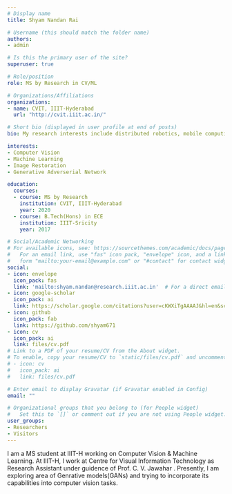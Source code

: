 ```yaml
---
# Display name
title: Shyam Nandan Rai

# Username (this should match the folder name)
authors:
- admin

# Is this the primary user of the site?
superuser: true

# Role/position
role: MS by Research in CV/ML

# Organizations/Affiliations
organizations:
- name: CVIT, IIIT-Hyderabad
  url: "http://cvit.iiit.ac.in/"

# Short bio (displayed in user profile at end of posts)
bio: My research interests include distributed robotics, mobile computing and programmable matter.

interests:
- Computer Vision
- Machine Learning
- Image Restoration
- Generative Adverserial Network

education:
  courses:
  - course: MS by Research
    institution: CVIT, IIIT-Hyderabad
    year: 2020
  - course: B.Tech(Hons) in ECE
    institution: IIIT-Sricity
    year: 2017

# Social/Academic Networking
# For available icons, see: https://sourcethemes.com/academic/docs/page-builder/#icons
#   For an email link, use "fas" icon pack, "envelope" icon, and a link in the
#   form "mailto:your-email@example.com" or "#contact" for contact widget.
social:
- icon: envelope
  icon_pack: fas
  link: 'mailto:shyam.nandan@research.iiit.ac.in'  # For a direct email link, use "mailto:test@example.org".
- icon: google-scholar
  icon_pack: ai
  link: https://scholar.google.com/citations?user=cKWXiTgAAAAJ&hl=en&scilu=&scisig=AMD79ooAAAAAXwC2H_RIL1uvU67tCvI3HDwqDUglyiNm&gmla=AJsN-F7JctFIA41LPINvCqKyk1GEClN1pqQiHz-wx-xrBpjDq4s-cOlbXq00RhjMJS2STxPunBJCcEhDJ1PIdtrzI8gZR-p7-XIWf2NQjQTH6YfJ2Jj0FIc&sciund=16282882575543874820&scilu=&scisig=AMD79ooAAAAAXwC2JxqandyEoOT5e3K8P47FJaBWf9QM&gmla=AJsN-F5-HMp_CNPDhCkC0YLHkf4nd21LMXJ_vZdM1f8VIdV-c0ps-AXixg8UNjjkUGosrlQvmzT4tq4yAkAPWrrb1TdTn2u5dqhQXiBRG8LawoNDgkVNNgM&sciund=12446050177988319893
- icon: github
  icon_pack: fab
  link: https://github.com/shyam671
- icon: cv
  icon_pack: ai
  link: files/cv.pdf
# Link to a PDF of your resume/CV from the About widget.
# To enable, copy your resume/CV to `static/files/cv.pdf` and uncomment the lines below.
# - icon: cv
#   icon_pack: ai
#   link: files/cv.pdf

# Enter email to display Gravatar (if Gravatar enabled in Config)
email: ""

# Organizational groups that you belong to (for People widget)
#   Set this to `[]` or comment out if you are not using People widget.
user_groups:
- Researchers
- Visitors
---
```


I am a MS student at IIIT-H working on Computer Vision & Machine Learning. At IIIT-H, I work at Centre for Visual Information Technology as Research Assistant under guidence of Prof. C. V. Jawahar . Presently, I am exploring area of Genrative models(GANs) and trying to incorporate its capabilities into computer vision tasks.
